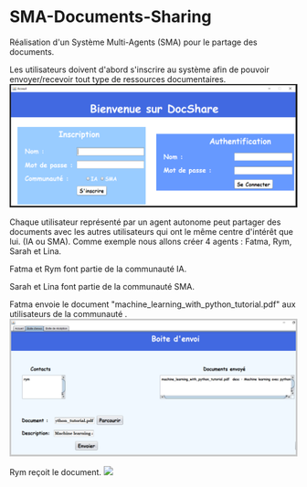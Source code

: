 # SMA-Documents-Sharing
Réalisation d'un Système Multi-Agents (SMA) pour le partage des documents. 

Les utilisateurs doivent d'abord s'inscrire au système afin de pouvoir envoyer/recevoir tout type de ressources documentaires. 
<img  src="ScreenShots/Home.PNG">

Chaque utilisateur représenté par un agent autonome peut partager des documents avec les autres utilisateurs qui ont le même centre d'intérêt que lui. (IA ou SMA).
Comme exemple nous allons créer 4 agents : Fatma, Rym, Sarah et Lina. 

Fatma et Rym font partie de la communauté IA. 

Sarah et Lina font partie de la communauté SMA. 

Fatma envoie le document "machine_learning_with_python_tutorial.pdf" aux utilisateurs de la communauté . 
<img  src="ScreenShots/Boite d'envoi IA (Fatma) .PNG">

Rym reçoit le document. 
<img  src="ScreenShots/Boite réception IA (rym) .PNG">
